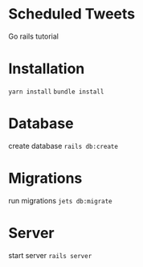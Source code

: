 # Scheduled Tweets
Go rails tutorial
# Installation
`yarn install`
`bundle install`
# Database
create database
`rails db:create`

# Migrations
run migrations
`jets db:migrate`
# Server
start server
`rails server`
